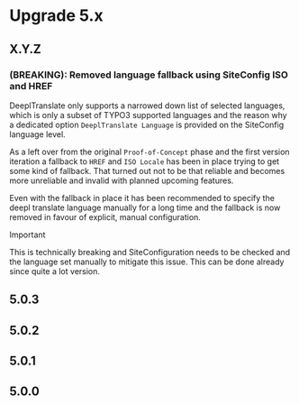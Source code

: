 # Upgrade 5.x

## X.Y.Z

### (BREAKING): Removed language fallback using SiteConfig ISO and HREF

DeeplTranslate only supports a narrowed down list of selected languages, which
is only a subset of TYPO3 supported languages and the reason why a dedicated
option `DeeplTranslate Language` is provided on the SiteConfig language level.

As a left over from the original `Proof-of-Concept` phase and the first version
iteration a fallback to `HREF` and `ISO Locale` has been in place trying to get
some kind of fallback. That turned out not to be that reliable and becomes more
unreliable and invalid with planned upcoming features.

Even with the fallback in place it has been recommended to specify the deepl
translate language manually for a long time and the fallback is now removed
in favour of explicit, manual configuration.

> [!IMPORTANT]
> This is technically breaking and SiteConfiguration needs to be checked and
> the language set manually to mitigate this issue. This can be done already
> since quite a lot version.

## 5.0.3

## 5.0.2

## 5.0.1

## 5.0.0
